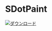 # SDotPaint
[![ダウンロード](https://img.shields.io/badge/Download-Latest_Release-brightgreen)](https://github.com/spiral987/SDotPaint/releases/latest/download/SDotPaint.exe)
